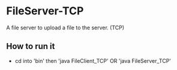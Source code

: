 # FileServer-TCP
 A file server to upload a file to the server.  (TCP)

## How to run it
- cd into 'bin' then 'java FileClient_TCP' OR 'java FileServer_TCP'
